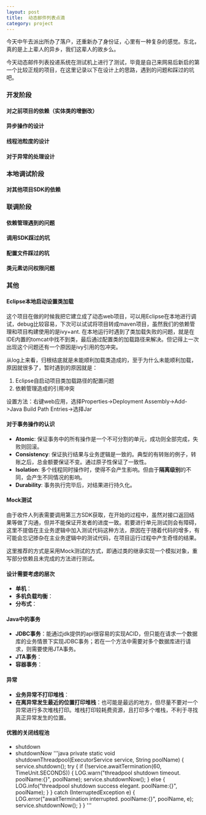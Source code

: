 ```yaml
---
layout: post
title:  动态邮件列表点滴
category: project
---
```


今天中午去派出所办了落户，还重新办了身份证，心里有一种复杂的感觉。东北，真的是上上辈人的异乡，我们这辈人的故乡么。

今天动态邮件列表投递系统在测试机上进行了测试，毕竟是自己来网易后新启的第一个比较正规的项目，在这里记录以下在设计上的思路，遇到的问题和踩过的坑吧。

### 开发阶段
#### 对之前项目的依赖（实体类的增删改）
#### 异步操作的设计
#### 线程池粒度的设计
#### 对于异常的处理设计

### 本地调试阶段
#### 对其他项目SDK的依赖

### 联调阶段
#### 依赖管理遇到的问题
#### 调用SDK踩过的坑
#### 配置文件踩过的坑
#### 类元素访问权限问题

### 其他
#### Eclipse本地启动设置类加载
这个项目在做的时候我把它建立成了动态web项目，可以用Eclipse在本地进行调试，debug比较容易，下次可以试试将项目转成maven项目，虽然我们的依赖管理和项目构建使用的是ivy+ant.
在本地运行时遇到了类加载失败的问题，就是在IDE内置的tomcat中找不到类，最后通过配置类的加载路径来解决。但记得上一次出现这个问题还有一个原因是ivy引用的包冲突。

从log上来看，归根结底就是未能顺利加载类造成的，至于为什么未能顺利加载，原因就很多了，暂时遇到的原因就是：
1. Eclipse自启动项目类加载路径的配置问题
2. 依赖管理造成的引用冲突

设置方法：右键web应用，选择Properties->Deployment Assembly->Add->Java Build Path Entries->选择Jar

#### **对于事务操作的认识**
- **Atomic**: 保证事务中的所有操作是一个不可分割的单元，成功则全部完成，失败则回滚。
- **Consistency**: 保证执行结果与业务逻辑是一致的。典型的有转账的例子，转账之后，总金额要保证不变。通过原子性保证了一致性。
- **Isolation**: 多个线程同时操作时，使得不会产生影响。但由于**隔离级别**的不同，会产生不同情况的影响。
- **Durability**: 事务执行完毕后，对结果进行持久化。

#### **Mock测试**
由于收件人列表需要调用第三方SDK获取，在开始的过程中，虽然对接口返回结果等做了沟通，但并不能保证开发者的进度一致。若要进行单元测试则会有障碍，这里不提倡在主业务逻辑中加入测试代码这种方法，原因在于随着代码的增多，有可能会忘记掺杂在主业务逻辑中的测试代码，在项目运行过程中产生奇怪的结果。

这里推荐的方式是采用Mock测试的方式，即通过类的继承实现一个模拟对象，重写部分依赖且未完成的方法进行测试。

#### **设计需要考虑的层次**
- **单机**：
- **多机负载均衡**：
- **分布式**：

#### **Java中的事务**
- **JDBC事务**：能通过jdk提供的api很容易的实现ACID，但只能在请求一个数据库的业务情景下实现JDBC事务；若在一个方法中需要对多个数据库进行请求，则需要使用JTA事务。
- **JTA事务**：
- **容器事务**：

#### **异常**
- **业务异常不打印堆栈**：
- **在离异常发生最近的位置打印堆栈**：也可能是最远的地方，但尽量不要对一个异常进行多次堆栈打印。堆栈打印较耗费资源，且打印多个堆栈，不利于寻找真正异常发生的位置。

#### **优雅的关闭线程池**
- shutdown
- shutdownNow
'''java
private static void shutdownThreadpool(ExecutorService service, String poolName) {
	service.shutdown();
	try {
		if (!service.awaitTermination(60, TimeUnit.SECONDS)) {
			LOG.warn("threadpool shutdown timeout. poolName:{}", poolName);
			service.shutdownNow();
		} else {
			LOG.info("threadpool shutdown success elegant. poolName:{}", poolName);
		}
	} catch (InterruptedException e) {
		LOG.error("awaitTermination interrupted. poolName:{}", poolName, e);
		service.shutdownNow();
	}
}
'''
